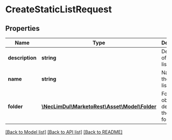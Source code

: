 # CreateStaticListRequest

## Properties
Name | Type | Description | Notes
------------ | ------------- | ------------- | -------------
**description** | **string** | Description of the static list | [optional] 
**name** | **string** | Name of the static list | 
**folder** | [**\NecLimDul\MarketoRest\Asset\Model\Folder**](Folder.md) | Folder object describing the parent folder | 

[[Back to Model list]](../README.md#documentation-for-models) [[Back to API list]](../README.md#documentation-for-api-endpoints) [[Back to README]](../README.md)


